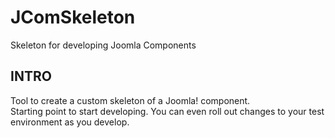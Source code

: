 # JComSkeleton
Skeleton for developing Joomla Components

## INTRO

Tool to create a custom skeleton of a Joomla! component.  
Starting point to start developing.
You can even roll out changes to your test environment as you develop.
